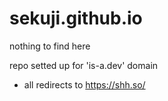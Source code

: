 # sekuji.github.io
nothing to find here

repo setted up for 'is-a.dev' domain
+ all redirects to https://shh.so/
